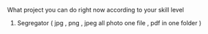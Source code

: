 What project you can do right now according to your skill level 

1. Segregator ( jpg , png , jpeg all photo one file , pdf in one folder
)